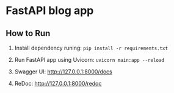 # FastAPI blog app

## How to Run

1. Install dependency runing:
`pip install -r requirements.txt`

2. Run FastAPI app using Uvicorn:
`uvicorn main:app --reload`

3. Swagger UI: http://127.0.0.1:8000/docs

4. ReDoc: http://127.0.0.1:8000/redoc


